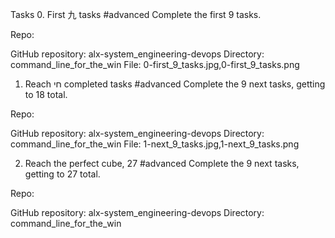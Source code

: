 Tasks
0. First 九 tasks
#advanced
Complete the first 9 tasks.

Repo:

GitHub repository: alx-system_engineering-devops
Directory: command_line_for_the_win
File: 0-first_9_tasks.jpg,0-first_9_tasks.png
 
1. Reach חי completed tasks
#advanced
Complete the 9 next tasks, getting to 18 total.

Repo:

GitHub repository: alx-system_engineering-devops
Directory: command_line_for_the_win
File: 1-next_9_tasks.jpg,1-next_9_tasks.png
 
2. Reach the perfect cube, 27
#advanced
Complete the 9 next tasks, getting to 27 total.

Repo:

GitHub repository: alx-system_engineering-devops
Directory: command_line_for_the_win

